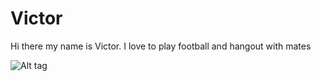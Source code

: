 <h1>Victor</h1>
<p>Hi there my name is Victor. I love to play football and hangout with mates </p>

![Alt tag](Fußballfeld.jpg)
